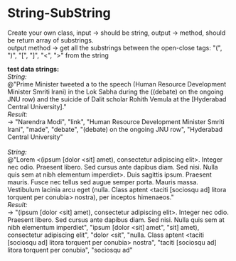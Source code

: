 # String-SubString
Create your own class, input -> should be string, output -> method, should be return array of substrings.</br>
output method -> get all the substrings between the open-close tags: "(", ")", "[", "]", "<", ">" from the string</br>

<b>test data strings:</b></br>
<i>String:</i></br>
@"Prime Minister <Narendra Modi> tweeted a <link> to the speech (Human Resource Development Minister Smriti Irani) <made> in the Lok Sabha during the ((debate) on the ongoing JNU row) and the suicide of Dalit scholar Rohith Vemula at the [Hyderabad Central University]."</br> 
<i>Result:</i>  
-> "Narendra Modi", "link", "Human Resource Development Minister Smriti Irani", "made", "debate", "(debate) on the ongoing JNU row", "Hyderabad Central University"</br></br>
<i>String:</i></br>
@"Lorem <(ipsum [dolor <sit] amet), consectetur adipiscing elit>. Integer nec odio. Praesent libero. Sed cursus ante dapibus diam. Sed nisi. Nulla quis sem at nibh elementum imperdiet>. Duis sagittis ipsum. Praesent mauris. Fusce nec tellus sed augue semper porta. Mauris massa. Vestibulum lacinia arcu eget (nulla. Class aptent <taciti [sociosqu ad] litora torquent per conubia> nostra), per inceptos himenaeos."</br>
<i>Result:</i>  
-> "(ipsum [dolor <sit] amet), consectetur adipiscing elit>. Integer nec odio. Praesent libero. Sed cursus ante dapibus diam. Sed nisi. Nulla quis sem at nibh elementum imperdiet", "ipsum [dolor <sit] amet", "sit] amet), consectetur adipiscing elit", "dolor <sit", "nulla. Class aptent <taciti [sociosqu ad] litora torquent per conubia> nostra", "taciti [sociosqu ad] litora torquent per conubia", "sociosqu ad"</br>
